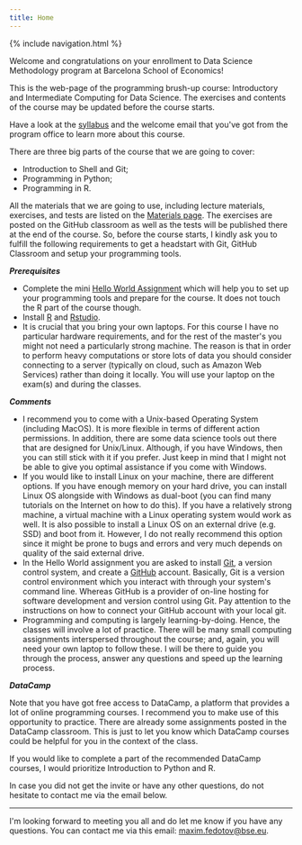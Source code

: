 ```yaml
---
title: Home
---
```

{% include navigation.html %}

Welcome and congratulations on your enrollment to Data Science Methodology program at Barcelona School of Economics!

This is the web-page of the programming brush-up course: Introductory and Intermediate Computing for Data Science. The exercises and contents of the course may be updated before the course starts.

Have a look at the <a href="docs/syllabus.pdf" target="_blank">syllabus</a> and the welcome email that you've got from the program office to learn more about this course.

There are three big parts of the course that we are going to cover:
* Introduction to Shell and Git;
* Programming in Python;
* Programming in R.

All the materials that we are going to use, including lecture materials, exercises, and tests are listed on the [Materials page](./materials.md). The exercises are posted on the GitHub classroom as well as the tests will be published there at the end of the course. So, before the course starts, I kindly ask you to fulfill the following requirements to get a headstart with Git, GitHub Classroom and setup your programming tools.

***Prerequisites*** 

* Complete the mini [Hello World Assignment](./python/python-hello-world.md) which will help you to set up your programming tools and prepare for the course. It does not touch the R part of the course though.
* Install [R](https://cloud.r-project.org) and [Rstudio](https://www.rstudio.com/products/rstudio/download/#download).
* It is crucial that you bring your own laptops. For this course I have no particular hardware requirements, and for the rest of the master's you might not need a particularly strong machine. The reason is that in order to perform heavy computations or store lots of data you should consider connecting to a server (typically on cloud, such as Amazon Web Services) rather than doing it locally. You will use your laptop on the exam(s) and during the classes.

***Comments***

* I recommend you to come with a Unix-based Operating System (including MacOS). It is more flexible in terms of different action permissions. In addition, there are some data science tools out there that are designed for Unix/Linux. Although, if you have Windows, then you can still stick with it if you prefer. Just keep in mind that I might not be able to give you optimal assistance if you come with Windows.
* If you would like to install Linux on your machine, there are different options. If you have enough memory on your hard drive, you can install Linux OS alongside with Windows as dual-boot (you can find many tutorials on the Internet on how to do this). If you have a relatively strong machine, a virtual machine with a Linux operating system would work as well. It is also possible to install a Linux OS on an external drive (e.g. SSD) and boot from it. However, I do not really recommend this option since it might be prone to bugs and errors and very much depends on quality of the said external drive.
* In the Hello World assignment you are asked to install [Git](https://git-scm.com/), a version control system, and create a [GitHub](https://github.com) account. Basically, Git is a version control environment which you interact with through your system's command line. Whereas GitHub is a provider of on-line hosting for software development and version control using Git. Pay attention to the instructions on how to connect your GitHub account with your local git. 
* Programming and computing is largely learning-by-doing. Hence, the classes will involve a lot of practice. There will be many small computing assignments interspersed throughout the course; and, again, you will need your own laptop to follow these. I will be there to guide you through the process, answer any questions and speed up the learning process.

***DataCamp***

Note that you have got free access to DataCamp, a platform that provides a lot of online programming courses. I recommend you to make use of this opportunity to practice. There are already some assignments posted in the DataCamp classroom. This is just to let you know which DataCamp courses could be helpful for you in the context of the class. 

If you would like to complete a part of the recommended DataCamp courses, I would prioritize Introduction to Python and R. 

In case you did not get the invite or have any other questions, do not hesitate to contact me via the email below. 

---

I'm looking forward to meeting you all and do let me know if you have any questions. You can contact me via this email: maxim.fedotov@bse.eu.